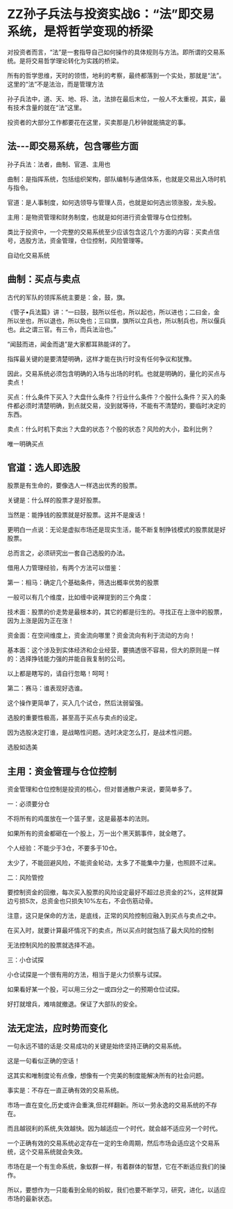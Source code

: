 # ZZ孙子兵法与投资实战6：“法”即交易系统，是将哲学变现的桥梁

对投资者而言，“法”是一套指导自己如何操作的具体规则与方法。即所谓的交易系统。是将交易哲学理论转化为实践的桥梁。

所有的哲学思维，天时的领悟，地利的考察，最终都落到一个实处，那就是“法”。这里的“法”不是法治，而是管理方法

孙子兵法中，道、天、地、将、法，法排在最后末位，一般人不太重视，其实，最有技术含量的就在“法”这里。

投资者的大部分工作都要花在这里，买卖那是几秒钟就能搞定的事。

## 法---即交易系统，包含哪些方面
孙子兵法：法者，曲制、官道、主用也

曲制：是指挥系统，包括组织架构，部队编制与通信体系，也就是交易出入场时机与指令。

官道：是人事制度，如何选领导与管理人员，也就是如何选出领涨股，龙头股。

主用：是物资管理和财务制度，也就是如何进行资金管理与仓位控制。

类比于投资中，一个完整的交易系统至少应该包含这几个方面的内容：买卖点信号，选股方法，资金管理，仓位控制，风险管理等。

自动化交易系统

## 曲制：买点与卖点
古代的军队的领挥系统主要是：金，鼓，旗。

《管子•兵法篇》讲：“一曰鼓，鼓所以任也，所以起也，所以进也；二曰金，金所以坐也，所以退也，所以免也；三曰旗，旗所以立兵也，所以制兵也，所以偃兵也。此之谓三官。有三令，而兵法治也。”

“闻鼓而进，闻金而退”是大家都耳熟能详的了。

指挥最关键的是要清楚明确，这样才能在执行时没有任何争议和犹豫。

因此，交易系统必须包含明确的入场与出场的时机。也就是明确的，量化的买点与卖点！

买点：什么条件下买入？大盘什么条件？行业什么条件？个股什么条件？买入的条件都必须时清楚明确，到点就交易，没到就等待，不能有不清楚的，要临时决定的东西。

卖点：什么时机下卖出？大盘的状态？个股的状态？风险的大小，盈利比例？

唯一明确买点

## 官道：选人即选股
股票是有生命的，要像选人一样选出优秀的股票。

关键是：什么样的股票才是好股票。

当然是：能挣钱的股票就是好股票。这并不是废话！

更明白一点说：无论是虚拟市场还是现实生活，能不断复制挣钱模式的股票就是好股票。

总而言之，必须研究出一套自己选股的办法。

借用人力管理经验，有两个方法可以借鉴：

第一：相马：确定几个基础条件，筛选出概率优势的股票

一般可以有几个维度，比如缠中说禅提到的三个角度：

技术面：股票的价走势是最根本的，其它的都是衍生的。寻找正在上涨中的股票，因为上涨是因为正在涨！

资金面：在空间维度上，资金流向哪里？资金流向有利于流动的方向！

基本面：这个涉及到实体经济和企业经营，要搞透很不容易，但大的原则是一样的：选择挣钱能力强的并能自我复制的公司。

以上都是瞎写的，请自行忽略！呵呵！

第二：赛马：谁表现好选谁。

这个操作更简单了，买入几个试仓，然后汰弱留强。


选股的重要性极高，甚至高于买点与卖点的设定。

因为选股决定打谁，是战略性问题。选时决定怎么打，是战术性问题。

选股如选美

## 主用：资金管理与仓位控制
资金管理和仓位控制是投资的核心，但对普通散户来说，要简单多了。

一：必须要分仓

不将所有的鸡蛋放在一个篮子里，这是最基本的法则。

如果所有的资金都砸在一个股上，万一出个黑天鹅事件，就全瞎了。

个人经验：不能少于3仓，不要多于10仓。

太少了，不能回避风险，不能资金轮动，太多了不能集中力量，也照顾不过来。


二：风险管控

要控制资金的回撤，每次买入股票的风险设定最好不超过总资金的2%，这样就算边亏损5次，总资金也只损失10%左右，不会伤筋动骨。

注意，这只是保命的方法，是底线，正常的风险控制应融入到买点与卖点之中。

在买入时，就要计算最坏情况下的卖点，所以买点时就包括了最大风险的控制

无法控制风险的股票就选择不追。


三：小仓试探

小仓试探是一个很有用的方法，相当于是火力侦察与试探。

如果看好某一个股，可以用三分之一或四分之一的预期仓位试探。

好打就增兵，难啃就撤退。保证了大部队的安全。


## 法无定法，应时势而变化
一句永远不错的话是:交易成功的关键是始终坚持正确的交易系统。

这是一句看似正确的空话！

这其实和唯制度论有点像，想像有一个完美的制度能解决所有的社会问题。

事实是：不存在一直正确有效的交易系统。

市场一直在变化,历史或许会重演,但花样翻新。所以一劳永逸的交易系统的不存在。

而且越锐利的系统,失效越快。因为越适应一个时代，就会越不适应另一个时代。

一个正确有效的交易系统必定存在一定的生命周期，然后市场会适应这个交易系统，这个交易系统就会失效。

市场在是一个有生命系统，象蚁群一样，有着群体的智慧，它在不断适应我们的操作。

所以，要想作为一只能看到全局的蚂蚁，我们也要不断学习，研究，进化，以适应市场的最新状态。
